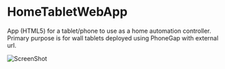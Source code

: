 HomeTabletWebApp
================

App (HTML5) for a tablet/phone to use as a home automation controller. Primary purpose is for wall tablets deployed using PhoneGap with external url.

![ScreenShot](https://raw.github.com/robdobsn/HomeTabletWebApp/master/screenshots/latest.jpg)

